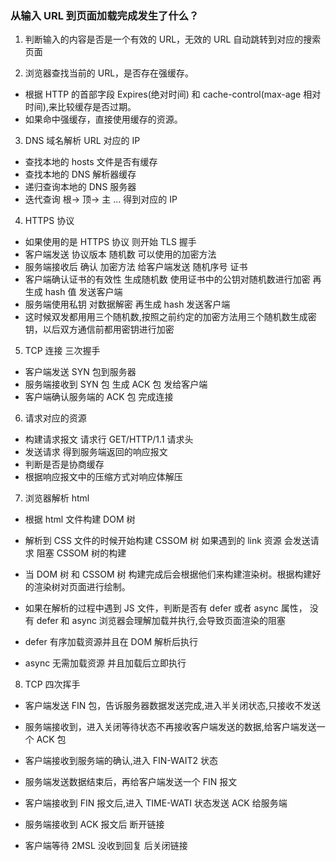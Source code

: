 ### 从输入 URL 到页面加载完成发生了什么？

1. 判断输入的内容是否是一个有效的 URL，无效的 URL 自动跳转到对应的搜索页面

2. 浏览器查找当前的 URL，是否存在强缓存。

- 根据 HTTP 的首部字段 Expires(绝对时间) 和 cache-control(max-age 相对时间),来比较缓存是否过期。
- 如果命中强缓存，直接使用缓存的资源。

3. DNS 域名解析 URL 对应的 IP

- 查找本地的 hosts 文件是否有缓存
- 查找本地的 DNS 解析器缓存
- 递归查询本地的 DNS 服务器
- 迭代查询 根-> 顶-> 主 ... 得到对应的 IP

4. HTTPS 协议

- 如果使用的是 HTTPS 协议 则开始 TLS 握手
- 客户端发送 协议版本 随机数 可以使用的加密方法
- 服务端接收后 确认 加密方法 给客户端发送 随机序号 证书
- 客户端确认证书的有效性 生成随机数 使用证书中的公钥对随机数进行加密 再生成 hash 值 发送客户端
- 服务端使用私钥 对数据解密 再生成 hash 发送客户端
- 这时候双发都用用三个随机数,按照之前约定的加密方法用三个随机数生成密钥，以后双方通信前都用密钥进行加密

5. TCP 连接 三次握手

- 客户端发送 SYN 包到服务器
- 服务端接收到 SYN 包 生成 ACK 包 发给客户端
- 客户端确认服务端的 ACK 包 完成连接

6. 请求对应的资源

- 构建请求报文 请求行 GET/HTTP/1.1 请求头
- 发送请求 得到服务端返回的响应报文
- 判断是否是协商缓存
- 根据响应报文中的压缩方式对响应体解压

7. 浏览器解析 html

- 根据 html 文件构建 DOM 树
- 解析到 CSS 文件的时候开始构建 CSSOM 树 如果遇到的 link 资源 会发送请求 阻塞 CSSOM 树的构建
- 当 DOM 树 和 CSSOM 树 构建完成后会根据他们来构建渲染树。根据构建好的渲染树对页面进行绘制。
- 如果在解析的过程中遇到 JS 文件，判断是否有 defer 或者 async 属性， 没有 defer 和 async 浏览器会理解加载并执行,会导致页面渲染的阻塞

- defer 有序加载资源并且在 DOM 解析后执行
- async 无需加载资源 并且加载后立即执行

8. TCP 四次挥手

- 客户端发送 FIN 包，告诉服务器数据发送完成,进入半关闭状态,只接收不发送

- 服务端接收到，进入关闭等待状态不再接收客户端发送的数据,给客户端发送一个 ACK 包

- 客户端接收到服务端的确认,进入 FIN-WAIT2 状态

- 服务端发送数据结束后，再给客户端发送一个 FIN 报文

- 客户端接收到 FIN 报文后,进入 TIME-WATI 状态发送 ACK 给服务端

- 服务端接收到 ACK 报文后 断开链接

- 客户端等待 2MSL 没收到回复 后关闭链接
